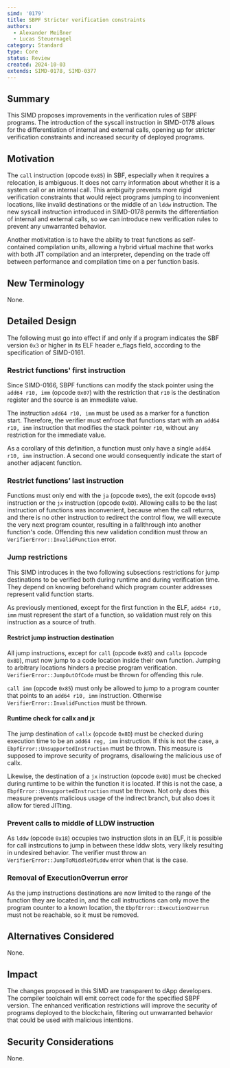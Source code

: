 ```yaml
---
simd: '0179'
title: SBPF Stricter verification constraints
authors:
  - Alexander Meißner
  - Lucas Steuernagel
category: Standard
type: Core
status: Review
created: 2024-10-03
extends: SIMD-0178, SIMD-0377
---
```


## Summary

This SIMD proposes improvements in the verification rules of SBPF programs. 
The introduction of the syscall instruction in SIMD-0178 allows for the 
differentiation of internal and external calls, opening up for stricter 
verification constraints and increased security of deployed programs.

## Motivation

The `call` instruction (opcode `0x85`) in SBF, especially when it requires a 
relocation, is ambiguous. It does not carry information about whether it is 
a system call or an internal call. This ambiguity prevents more rigid 
verification constraints that would reject programs jumping to inconvenient 
locations, like invalid destinations or the middle of an `lddw` instruction. 
The new syscall instruction introduced in SIMD-0178 permits the 
differentiation of internal and external calls, so we can introduce new 
verification rules to prevent any unwarranted behavior.

Another motivitation is to have the ability to treat functions as
self-contained compilation units, allowing a hybrid virtual machine that works 
with both JIT compilation and an interpreter, depending on the trade off 
between performance and compilation time on a per function basis.

## New Terminology

None.

## Detailed Design

The following must go into effect if and only if a program indicates the SBF 
version `0x3` or higher in its ELF header e_flags field, according to the 
specification of SIMD-0161.

### Restrict functions' first instruction

Since SIMD-0166, SBPF functions can modify the stack pointer using the 
`add64 r10, imm` (opcode `0x07`) with the restriction that `r10` is the 
destination register and the source is an immediate value.

The instruction `add64 r10, imm` must be used as a marker for a function 
start. Therefore, the verifier must enfroce that functions start with 
an `add64 r10, imm` instruction that modifies the stack pointer `r10`, without 
any restriction for the immediate value.

As a corollary of this definition, a function must only have a single 
`add64 r10, imm` instruction. A second one would consequently indicate the 
start of another adjacent function.

### Restrict functions’ last instruction

Functions must only end with the `ja` (opcode `0x05`), the exit (opcode 
`0x95`) instruction or the `jx` instruction (opcode `0x0D`). Allowing calls to 
be the last instruction of functions was inconvenient, because when the call 
returns, and there is no other instruction to redirect the control flow, we 
will execute the very next program counter, resulting in a fallthrough into 
another function's code. Offending this new validation condition must throw an 
`VerifierError::InvalidFunction` error.

### Jump restrictions

This SIMD introduces in the two following subsections restrictions for jump 
destinations to be verified both during runtime and during verification time. 
They depend on knowing beforehand which program counter addresses represent 
valid function starts.

As previously mentioned, except for the first function in the ELF, 
`add64 r10, imm` must represent the start of a function, so validation must 
rely on this instruction as a source of truth.

#### Restrict jump instruction destination

All jump instructions, except for `call` (opcode `0x85`) and `callx` (opcode 
`0x8D`), must now jump to a code location inside their own function. Jumping 
to arbitrary locations hinders a precise program verification. 
`VerifierError::JumpOutOfCode` must be thrown for offending this rule.

`call imm` (opcode `0x85`) must only be allowed to jump to a program counter 
that points to an `add64 r10, imm` instruction. Otherwise 
`VerifierError::InvalidFunction` must be thrown.

#### Runtime check for callx and jx

The jump destination of `callx` (opcode `0x8D`) must be checked during 
execution time to be an `add64 reg, imm` instruction. If this is not the case, 
a `EbpfError::UnsupportedInstruction` must be thrown. This measure is supposed 
to improve security of programs, disallowing the malicious use of callx.

Likewise, the destination of a `jx` instruction (opcode `0x0D`) must be 
checked during runtime to be within the function it is located. If this is not 
the case, a `EbpfError::UnsupportedInstruction` must be thrown. Not only does 
this measure prevents malicious usage of the indirect branch, but also does it 
allow for tiered JITting.

### Prevent calls to middle of LLDW instruction

As `lddw` (opcode `0x18`) occupies two instruction slots in an ELF, it is 
possible for call instrcutions to jump in between these lddw slots, very 
likely resulting in undesired behavior. The verifier must throw an 
`VerifierError::JumpToMiddleOfLddw` error when that is the case.

### Removal of ExecutionOverrun error

As the jump instructions destinations are now limited to the range of the 
function they are located in, and the call instructions can only move the 
program counter to a known location, the `EbpfError::ExecutionOverrun` must not 
be reachable, so it must be removed.

## Alternatives Considered

None.

## Impact

The changes proposed in this SIMD are transparent to dApp developers. The 
compiler toolchain will emit correct code for the specified SBPF version. The 
enhanced verification restrictions will improve the security of programs 
deployed to the blockchain, filtering out unwarranted behavior that could be 
used with malicious intentions.

## Security Considerations

None.